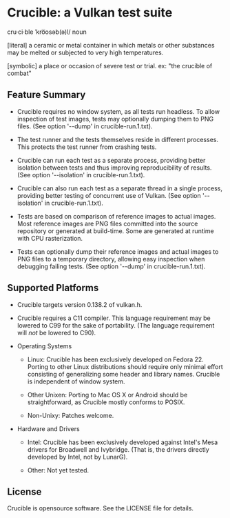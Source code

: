 Crucible: a Vulkan test suite
=============================

  cru·ci·ble
  ˈkro͞osəb(ə)l/
  noun

  [literal] a ceramic or metal container in which metals or other substances
  may be melted or subjected to very high temperatures.

  [symbolic] a place or occasion of severe test or trial.
  ex: "the crucible of combat"


Feature Summary
---------------

- Crucible requires no window system, as all tests run headless. To allow
  inspection of test images, tests may optionally dumping them to PNG files.
  (See option '--dump' in crucible-run.1.txt).

- The test runner and the tests themselves reside in different processes. This
  protects the test runner from crashing tests.

- Crucible can run each test as a separate process, providing better isolation
  between tests and thus improving reproducibility of results. (See option
  '--isolation' in crucible-run.1.txt).

- Crucible can also run each test as a separate thread in a single process,
  providing better testing of concurrent use of Vulkan. (See option
  '--isolation' in crucible-run.1.txt).

- Tests are based on comparison of reference images to actual images.
  Most reference images are PNG files committed into the source repository or
  generated at build-time. Some are generated at runtime with CPU rasterization.

- Tests can optionally dump their reference images and actual images to PNG
  files to a temporary directory, allowing easy inspection when debugging
  failing tests.  (See option '--dump' in crucible-run.1.txt).


Supported Platforms
-------------------

- Crucible targets version 0.138.2 of vulkan.h.

- Crucible requires a C11 compiler. This language requirement may be lowered to
  C99 for the sake of portability. (The language requirement will *not* be
  lowered to C90).

- Operating Systems
    - Linux: Crucible has been exclusively developed on Fedora 22. Porting to other
      Linux distributions should require only minimal effort consisting of
      generalizing some header and library names. Crucible is independent of window
      system.

    - Other Unixen: Porting to Mac OS X or Android should be straightforward, as
      Crucible mostly conforms to POSIX.

    - Non-Unixy: Patches welcome.

- Hardware and Drivers
    - Intel: Crucible has been exclusively developed against Intel's Mesa
      drivers for Broadwell and Ivybridge. (That is, the drivers directly
      developed by Intel, not by LunarG).

    - Other: Not yet tested.


License
-------

Crucible is opensource software. See the LICENSE file for details.
